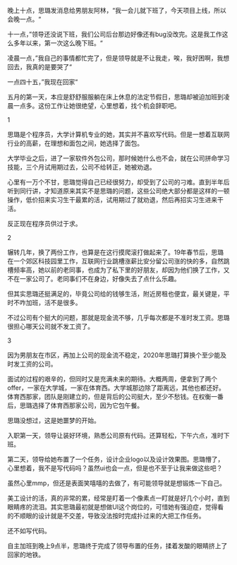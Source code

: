 晚上十点，思璐发消息给男朋友阿林，“我一会儿就下班了，今天项目上线，所以会晚一点。“

十一点，”领导还没说下班，我们公司后台那边好像还有bug没改完。这是我工作这么多年以来，第一次这么晚下班。“

凌晨一点，”我自己的事情都忙完了，但是领导就是不让我走，唉，我好困啊，我想回去，我真的是要哭了“

一点四十五，”我现在回家“



五月的第一天，本应是舒舒服服躺在床上休息的法定节假日，思璐却被迫加班到凌晨一点多。这份工作让她很绝望，心里想着，找个机会辞职吧。



1 

思璐是个程序员，大学计算机专业的她，其实并不喜欢写代码。但是一想着互联网行业的高薪，在理想和面包之间，她选择了面包。

大学毕业之后，进了一家软件外包公司，那时候她什么也不会，就在公司拼命学习技能，三个月试用期过去，公司不给转正，她被劝退。

心里有一万个不甘，思璐觉得自己已经很努力，却受到了公司的刁难。直到半年后听到同行讲，才知道原来其实不是思璐的问题，这些公司绝大部分都是这样的一顿操作，低价招来实习生干最累的活，试用期过了就劝退，然后再招实习生进来干活。

反正现在程序员供过于求。

2 

辗转几年，换了两份工作，也算是在这行摸爬滚打做起来了。19年春节后，思璐在一个郊区科技园里工作，互联网行业跳槽涨薪比安分留公司涨的快的多，自然跳槽频率高，她以前的老同事，也成为了私下里的好朋友，却因为他们换了工作，又不在一家公司了。老同事们不在身边，好像失去了点什么乐趣。

但其实思璐还挺满足的，毕竟公司给的钱够生活，附近房租也便宜，最关键是，平时不咋加班，活不是很多。

不过公司有个挺大的问题，那就是现金流不够，几乎每次都是不准时发工资。思璐很担心哪天公司就不发工资了。

3

因为男朋友在市区，再加上公司的现金流不稳定，2020年思璐打算换个至少能及时发工资的公司。

面试的过程的艰辛的，但同时又是充满未来的期待。大概两周，便拿到了两个offer，一家在大学城，一家在体育西。大学城那边除了距离远，其他也都还好。体育西那家，团队是刚建立的，但是背后的公司挺大，至少不愁钱。在权衡一番后，思璐选择了体育西那家公司，因为它包午餐。

思璐没想过，这是她噩梦的开始。

入职第一天，领导让装好环境，熟悉公司原有代码。还算轻松，下午六点，准时下班。

第二天，领导给她布置了一个任务，设计企业logo以及设计效果图。思璐懵了，心里想着，我不是写代码吗？虽然ui也会一点，但是也不至于让我来做这些吧？

虽然心里mmp，但还是表面笑嘻嘻的去做了，有可能领导就是想锻炼一下自己。

美工设计的活，真的非常的累，经常是盯着一个像素点一盯就是好几个小时，直到眼睛疼的流泪。其实思璐最初就是想做UI这个岗位的，可惜她有强迫症，觉得看的不顺眼的设计就是不交差，导致没法按时完成扑过来的大把工作任务。

还不如写代码。

自主加班到晚上9点半，思璐终于完成了领导布置的任务，揉着发酸的眼睛挤上了回家的地铁。






